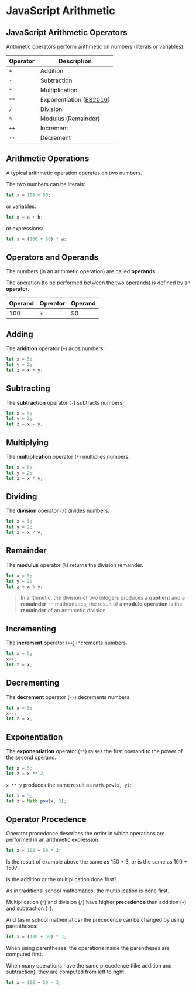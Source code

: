 # JavaScript Arithmetic

## JavaScript Arithmetic Operators

Arithmetic operators perform arithmetic on numbers (literals or variables).

| Operator | Description                                                         |
| -------- | ------------------------------------------------------------------- |
| `+`      | Addition                                                            |
| `-`      | Subtraction                                                         |
| `*`      | Multiplication                                                      |
| `**`     | Exponentiation ([ES2016](https://www.w3schools.com/js/js_2016.asp)) |
| `/`      | Division                                                            |
| `%`      | Modulus (Remainder)                                                 |
| `++`     | Increment                                                           |
| `--`     | Decrement                                                           |

## Arithmetic Operations

A typical arithmetic operation operates on two numbers.

The two numbers can be literals:

```javascript
let x = 100 + 50;
```

or variables:

```javascript
let x = a + b;
```

or expressions:

```javascript
let x = (100 + 50) * a;
```

## Operators and Operands

The numbers (in an arithmetic operation) are called **operands**.

The operation (to be performed between the two operands) is defined by an **operator**.

| Operand | Operator | Operand |
| ------- | -------- | ------- |
| 100     | +        | 50      |

## Adding

The **addition** operator (`+`) adds numbers:

```javascript
let x = 5;
let y = 2;
let z = x + y;
```

## Subtracting

The **subtraction** operator (`-`) subtracts numbers.

```javascript
let x = 5;
let y = 2;
let z = x - y;
```

## Multiplying

The **multiplication** operator (`*`) multiplies numbers.

```javascript
let x = 5;
let y = 2;
let z = x * y;
```

## Dividing

The **division** operator (`/`) divides numbers.

```javascript
let x = 5;
let y = 2;
let z = x / y;
```

## Remainder

The **modulus** operator (`%`) returns the division remainder.

```javascript
let x = 5;
let y = 2;
let z = x % y;
```

> In arithmetic, the division of two integers produces a **quotient** and a **remainder**.
> In mathematics, the result of a **modulo operation** is the **remainder** of an arithmetic division.

## Incrementing

The **increment** operator (`++`) increments numbers.

```javascript
let x = 5;
x++;
let z = x;
```

## Decrementing

The **decrement** operator (`--`) decrements numbers.

```javascript
let x = 5;
x--;
let z = x;
```

## Exponentiation

The **exponentiation** operator (`**`) raises the first operand to the power of the second operand.

```javascript
let x = 5;
let z = x ** 2;
```

`x ** y` produces the same result as `Math.pow(x, y)`:

```javascript
let x = 5;
let z = Math.pow(x, 2);
```

## Operator Procedence

Operator procedence describes the order in which operations are performed in an arithmetic expression.

```javascript
let x = 100 + 50 * 3;
```

Is the result of example above the same as 150 * 3, or is the same as 100 + 150?

Is the addition or the multiplication done first?

As in traditional school mathematics, the multiplication is done first.

Multiplication (`*`) and division (`/`) have higher **precedence** than addition (`+`) and subtraction (`-`).

And (as in school mathematics) the precedence can be changed by using parentheses:

```javascript
let x = (100 + 50) * 3;
```

When using parentheses, the operations inside the parentheses are computed first.

When many operations have the same precedence (like addition and subtraction), they are computed from left to right:

```javascript
let x = 100 + 50 - 3;
```
